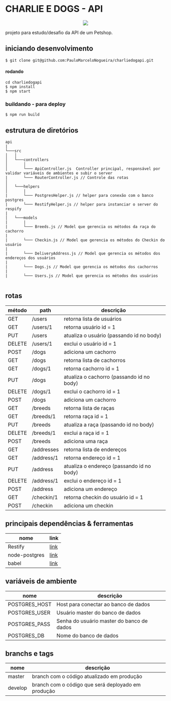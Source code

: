 # CHARLIE E DOGS - API
<p align='center'>
  <img src="https://s3.amazonaws.com/charliedog/logo_charlie.svg">
</p>

projeto para estudo/desafio da API de um Petshop.

## iniciando desenvolvimento
`$ git clone git@github.com:PauloMarceloNogueira/charliedogapi.git`

#### rodando
`cd charliedogapi`\
`$ npm install `\
`$ npm start`

### buildando - para deploy
`$ npm run build`

## estrutura de diretórios
```
api
|
└───src
│   │
│   └───controllers
│       │
│       └─── ApiController.js  Controller principal, responsável por validar variáveis de ambientes e subir o server
|       └─── RouterController.js // Controle das rotas 
│             
│   └───helpers
│       |
|       └─── PostgresHelper.js // helper para conexão com o banco postgres
|       └─── RestifyHelper.js // helper para instanciar o server do respify
|
│   └───models
|       |
|       └─── Breeds.js // Model que gerencia os métodos da raça do cachorro
|
|       └─── Checkin.js // Model que gerencia os métodos do Checkin do usuário
|
|       └─── DeliveryAddress.js // Model que gerencia os métodos dos endereços dos usuários
|
|       └─── Dogs.js // Model que gerencia os métodos dos cachorros
|
|       └─── Users.js // Model que gerencia os métodos dos usuários


```

## rotas
| método | path | descrição |
| ------ | ---- | ----------|
| GET | /users | retorna lista de usuários |
| GET | /users/1 | retorna usuário id = 1 |
| PUT | /users | atualiza o usuário (passando id no body) |
| DELETE | /users/1 | exclui o usuário id = 1 |
| POST | /dogs | adiciona um cachorro |
| GET | /dogs | retorna lista de cachorros |
| GET | /dogs/1 | retorna cachorro id = 1 |
| PUT | /dogs | atualiza o cachorro (passando id no body) |
| DELETE | /dogs/1 | exclui o cachorro id = 1 |
| POST | /dogs | adiciona um cachorro |
| GET | /breeds | retorna lista de raças |
| GET | /breeds/1 | retorna raça id = 1 |
| PUT | /breeds | atualiza a raça (passando id no body) |
| DELETE | /breeds/1 | exclui a raça id = 1 |
| POST | /breeds | adiciona uma raça |
| GET | /addresses | retorna lista de endereços |
| GET | /address/1 | retorna endereço id = 1 |
| PUT | /address | atualiza o endereço (passando id no body) |
| DELETE | /address/1 | exclui o endereço id = 1 |
| POST | /address | adiciona um endereço |
| GET | /checkin/1 | retorna checkin do usuário id = 1 |
| POST | /checkin | adiciona um checkin |






## principais dependências & ferramentas
| nome          | link                                                           |
| ------------- | -------------------------------------------------------------- |
| Restify    | [link](https://restify.com/)                   |
| node-postgres    | [link](https://node-postgres.com/)       |
| babel | [link](https://babeljs.io/)|

## variáveis de ambiente
| nome | descrição |
| -----|-----------|
| POSTGRES_HOST | Host para conectar ao banco de dados |
| POSTGRES_USER | Usuário master do banco de dados |
| POSTGRES_PASS | Senha do usuário master do banco de dados |
| POSTGRES_DB | Nome do banco de dados |

## branchs e tags
| nome | descrição |
| -----|-----------|
| master | branch com o código atualizado em produção
| develop | branch com o código que será deployado em produção


